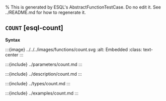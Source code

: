 % This is generated by ESQL's AbstractFunctionTestCase. Do no edit it. See ../README.md for how to regenerate it.

## `COUNT` [esql-count]

**Syntax**

:::{image} ../../../images/functions/count.svg
:alt: Embedded
:class: text-center
:::


:::{include} ../parameters/count.md
:::

:::{include} ../description/count.md
:::

:::{include} ../types/count.md
:::

:::{include} ../examples/count.md
:::
